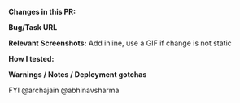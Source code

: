 **Changes in this PR:**


**Bug/Task URL** 


**Relevant Screenshots:**
Add inline, use a GIF if change is not static

**How I tested:** 

**Warnings / Notes / Deployment gotchas**

FYI @archajain @abhinavsharma
